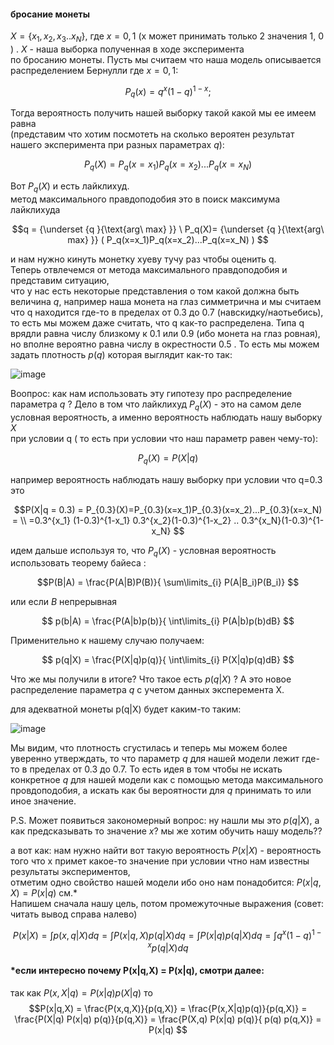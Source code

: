#### бросание монеты
$X=\{x_1,x_2,x_3..x_N\}$, где $x= 0,1$ (x может принимать только 2 значения 1, 0 ) . $X$ - наша выборка полученная в ходе эксперимента \
по бросанию монеты. Пусть мы считаем что наша модель описывается распределением Бернулли где $x=0,1$: 

$$ P_q(x)=q^x(1-q)^{1-x} ;$$

Тогда вероятность получить нашей выборку такой какой мы ее имеем равна \
(представим что хотим посмотеть на сколько вероятен результат нашего эксперимента при разных параметрах $q$): 

$$P_q(X)=P_q(x=x_1)P_q(x=x_2)...P_q(x=x_N)$$

Вот $P_q(X)$ и есть лайклихуд. \
метод максимального правдоподобия это в поиск максимума лайклихуда

$$q = {\underset {q }{\text{arg\ max} }} \ P_q(X)= {\underset {q }{\text{arg\ max} }} ( P_q(x=x_1)P_q(x=x_2)...P_q(x=x_N) )
$$ 

и нам нужно кинуть монетку хуеву тучу раз чтобы оценить q. \
Теперь отвлечемся от метода максимального правдоподобия и представим ситуацию,\
что у нас есть некоторые представления о том какой должна быть величина $q$, например наша монета на глаз симметрична
и мы считаем что q находится где-то в пределах от 0.3 до 0.7 (навскидку/наотьебись), то есть мы можем даже считать, что q как-то распределена.
Типа q врядли равна числу близкому к 0.1 или 0.9 (ибо монета на глаз ровная), но вполне вероятно равна числу в окрестности 0.5 . 
То есть мы можем задать плотность $p(q)$ которая выглядит как-то так:

![image](https://github.com/savvakonst/temp_docs/assets/48749051/892e532a-8a6f-4de5-bfd9-91cc275657f9)


Воопрос: как нам использовать эту гипотезу про распределение параметра $q$ ?
Дело в том что  лайклихуд $P_q(X)$ - это на самом деле условная вероятность, а именно вероятность наблюдать нашу выборку $X$ \
при условии q ( то есть при условии что наш параметр равен чему-то): 

$$P_q(X) = P(X|q) $$

например вероятность наблюдать нашу выборку при условии что q=0.3 это 

$$P(X|q = 0.3) = P_{0.3}(X)=P_{0.3}(x=x_1)P_{0.3}(x=x_2)...P_{0.3}(x=x_N) =  \\
 =0.3^{x_1} (1-0.3)^{1-x_1} 0.3^{x_2}(1-0.3)^{1-x_2} .. 0.3^{x_N}(1-0.3)^{1-x_N} 
$$

идем дальше используя то, что $P_q(X)$ - условная вероятность использовать теорему байеса :

$$P(B|A) = \frac{P(A|B)P(B)}{ \sum\limits_{i} P(A|B_i)P(B_i)}  $$

или если $B$ непрерывная 

$$ p(b|A) = \frac{P(A|b)p(b)}{ \int\limits_{i} P(A|b)p(b)dB}   $$


Применительно к нашему случаю получаем:

$$  p(q|X) = \frac{P(X|q)p(q)}{ \int\limits_{i} P(X|q)p(q)dB} $$

Что же мы получили в итоге? Что такое есть $p(q|X)$ ?  А это новое распределение параметра $q$ с учетом данных эксперемента X.   

для адекватной монеты p(q|X) будет каким-то таким:

![image](https://github.com/savvakonst/temp_docs/assets/48749051/8b586377-61a5-4f9a-bd48-d27439f2d867)


Мы видим, что плотность сгустилась и теперь мы можем более уверенно утверждать, то что параметр $q$ для нашей модели лежит где-то в пределах от 0.3 до 0.7.
То есть идея в том чтобы не искать конкретное $q$ для нашей модели как с помощью метода максимального провдоподобия, а искать как бы вероятности для $q$ принимать то или иное значение.

P.S. Может появиться закономерный вопрос: ну нашли мы это $p(q|X)$, а как предсказывать то значение $x$? мы же хотим обучить нашу модель??  

а вот как: нам нужно найти вот такую вероятность $P(x|X)$ - вероятность того что x примет какое-то значение при условии чтно нам известны результаты экспериментов, \
отметим одно свойство нашей модели ибо оно нам понадобится: $P(x|q,X) = P(x|q)$  см.* \
Напишем сначала нашу цель, потом промежуточные выражения (совет: читать вывод справа налево)  

$$ 
P(x|X) = \int p(x,q|X) dq = \int P(x|q,X) p(q|X) dq = \int P(x|q) p(q|X) dq = \int q^x(1-q)^{1-x} p(q|X) dq 
$$ 


#### *если интересно почему P(x|q,X) = P(x|q), смотри далее:
так как $P(x,X|q)=P(x|q)p(X|q)$ то
$$P(x|q,X) = \frac{P(x,q,X)}{p(q,X)} = \frac{P(x,X|q)p(q)}{p(q,X)} = \frac{P(X|q) P(x|q) p(q)}{p(q,X)} = \frac{P(X,q) P(x|q) p(q)}{ p(q) p(q,X)} = P(x|q)  $$
